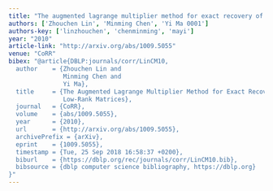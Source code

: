 ```yaml
---
title: "The augmented lagrange multiplier method for exact recovery of corrupted low-rank matrices"
authors: ['Zhouchen Lin', 'Minming Chen', 'Yi Ma 0001']
authors-key: ['linzhouchen', 'chenminming', 'mayi']
year: "2010"
article-link: "http://arxiv.org/abs/1009.5055"
venue: "CoRR"
bibex: "@article{DBLP:journals/corr/LinCM10,
  author    = {Zhouchen Lin and
               Minming Chen and
               Yi Ma},
  title     = {The Augmented Lagrange Multiplier Method for Exact Recovery of Corrupted
               Low-Rank Matrices},
  journal   = {CoRR},
  volume    = {abs/1009.5055},
  year      = {2010},
  url       = {http://arxiv.org/abs/1009.5055},
  archivePrefix = {arXiv},
  eprint    = {1009.5055},
  timestamp = {Tue, 25 Sep 2018 16:58:37 +0200},
  biburl    = {https://dblp.org/rec/journals/corr/LinCM10.bib},
  bibsource = {dblp computer science bibliography, https://dblp.org}
}"
---
```

